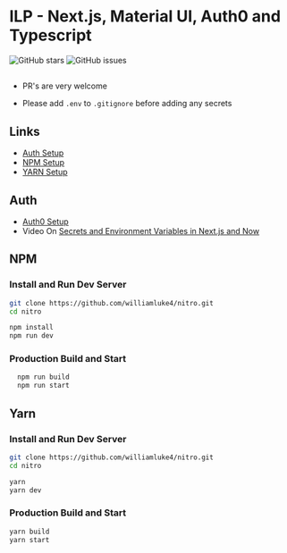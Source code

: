 # **ILP** -  Next.js, Material UI, Auth0 and Typescript 

![GitHub stars](https://img.shields.io/github/stars/williamluke4/nitro.svg?style=for-the-badge)
![GitHub issues](https://img.shields.io/github/issues/williamluke4/nitro.svg?style=for-the-badge)
 

##
- PR's are very welcome

- Please add `.env` to `.gitignore` before adding any secrets

## Links

- [Auth Setup](#auth)
- [NPM Setup](#npm)
- [YARN Setup](#yarn)

## Auth
 - [Auth0 Setup](https://github.com/atto-byte/useAuth)
 - Video On [Secrets and Environment Variables in Next.js and Now](https://www.youtube.com/watch?v=pRbQcy9f5ew)

## NPM

### Install and Run Dev Server

```bash
git clone https://github.com/williamluke4/nitro.git
cd nitro

npm install
npm run dev
```

### Production Build and Start

```bash
  npm run build
  npm run start
```

## Yarn

### Install and Run Dev Server

```bash
git clone https://github.com/williamluke4/nitro.git
cd nitro

yarn
yarn dev
```

### Production Build and Start

```bash
yarn build
yarn start
```
